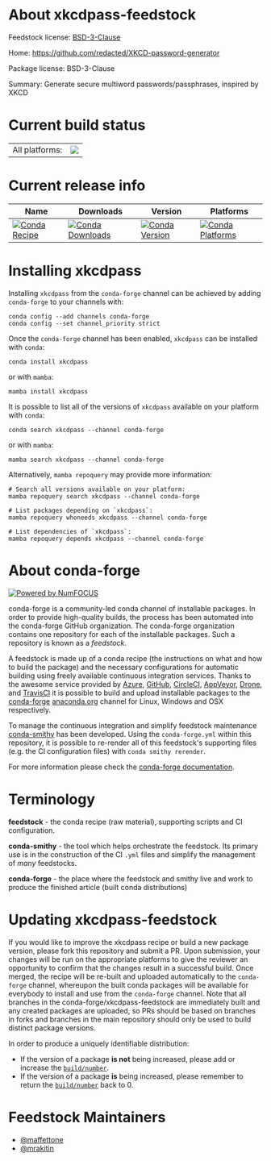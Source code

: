 About xkcdpass-feedstock
========================

Feedstock license: [BSD-3-Clause](https://github.com/conda-forge/xkcdpass-feedstock/blob/main/LICENSE.txt)

Home: https://github.com/redacted/XKCD-password-generator

Package license: BSD-3-Clause

Summary: Generate secure multiword passwords/passphrases, inspired by XKCD

Current build status
====================


<table><tr><td>All platforms:</td>
    <td>
      <a href="https://dev.azure.com/conda-forge/feedstock-builds/_build/latest?definitionId=19329&branchName=main">
        <img src="https://dev.azure.com/conda-forge/feedstock-builds/_apis/build/status/xkcdpass-feedstock?branchName=main">
      </a>
    </td>
  </tr>
</table>

Current release info
====================

| Name | Downloads | Version | Platforms |
| --- | --- | --- | --- |
| [![Conda Recipe](https://img.shields.io/badge/recipe-xkcdpass-green.svg)](https://anaconda.org/conda-forge/xkcdpass) | [![Conda Downloads](https://img.shields.io/conda/dn/conda-forge/xkcdpass.svg)](https://anaconda.org/conda-forge/xkcdpass) | [![Conda Version](https://img.shields.io/conda/vn/conda-forge/xkcdpass.svg)](https://anaconda.org/conda-forge/xkcdpass) | [![Conda Platforms](https://img.shields.io/conda/pn/conda-forge/xkcdpass.svg)](https://anaconda.org/conda-forge/xkcdpass) |

Installing xkcdpass
===================

Installing `xkcdpass` from the `conda-forge` channel can be achieved by adding `conda-forge` to your channels with:

```
conda config --add channels conda-forge
conda config --set channel_priority strict
```

Once the `conda-forge` channel has been enabled, `xkcdpass` can be installed with `conda`:

```
conda install xkcdpass
```

or with `mamba`:

```
mamba install xkcdpass
```

It is possible to list all of the versions of `xkcdpass` available on your platform with `conda`:

```
conda search xkcdpass --channel conda-forge
```

or with `mamba`:

```
mamba search xkcdpass --channel conda-forge
```

Alternatively, `mamba repoquery` may provide more information:

```
# Search all versions available on your platform:
mamba repoquery search xkcdpass --channel conda-forge

# List packages depending on `xkcdpass`:
mamba repoquery whoneeds xkcdpass --channel conda-forge

# List dependencies of `xkcdpass`:
mamba repoquery depends xkcdpass --channel conda-forge
```


About conda-forge
=================

[![Powered by
NumFOCUS](https://img.shields.io/badge/powered%20by-NumFOCUS-orange.svg?style=flat&colorA=E1523D&colorB=007D8A)](https://numfocus.org)

conda-forge is a community-led conda channel of installable packages.
In order to provide high-quality builds, the process has been automated into the
conda-forge GitHub organization. The conda-forge organization contains one repository
for each of the installable packages. Such a repository is known as a *feedstock*.

A feedstock is made up of a conda recipe (the instructions on what and how to build
the package) and the necessary configurations for automatic building using freely
available continuous integration services. Thanks to the awesome service provided by
[Azure](https://azure.microsoft.com/en-us/services/devops/), [GitHub](https://github.com/),
[CircleCI](https://circleci.com/), [AppVeyor](https://www.appveyor.com/),
[Drone](https://cloud.drone.io/welcome), and [TravisCI](https://travis-ci.com/)
it is possible to build and upload installable packages to the
[conda-forge](https://anaconda.org/conda-forge) [anaconda.org](https://anaconda.org/)
channel for Linux, Windows and OSX respectively.

To manage the continuous integration and simplify feedstock maintenance
[conda-smithy](https://github.com/conda-forge/conda-smithy) has been developed.
Using the ``conda-forge.yml`` within this repository, it is possible to re-render all of
this feedstock's supporting files (e.g. the CI configuration files) with ``conda smithy rerender``.

For more information please check the [conda-forge documentation](https://conda-forge.org/docs/).

Terminology
===========

**feedstock** - the conda recipe (raw material), supporting scripts and CI configuration.

**conda-smithy** - the tool which helps orchestrate the feedstock.
                   Its primary use is in the construction of the CI ``.yml`` files
                   and simplify the management of *many* feedstocks.

**conda-forge** - the place where the feedstock and smithy live and work to
                  produce the finished article (built conda distributions)


Updating xkcdpass-feedstock
===========================

If you would like to improve the xkcdpass recipe or build a new
package version, please fork this repository and submit a PR. Upon submission,
your changes will be run on the appropriate platforms to give the reviewer an
opportunity to confirm that the changes result in a successful build. Once
merged, the recipe will be re-built and uploaded automatically to the
`conda-forge` channel, whereupon the built conda packages will be available for
everybody to install and use from the `conda-forge` channel.
Note that all branches in the conda-forge/xkcdpass-feedstock are
immediately built and any created packages are uploaded, so PRs should be based
on branches in forks and branches in the main repository should only be used to
build distinct package versions.

In order to produce a uniquely identifiable distribution:
 * If the version of a package **is not** being increased, please add or increase
   the [``build/number``](https://docs.conda.io/projects/conda-build/en/latest/resources/define-metadata.html#build-number-and-string).
 * If the version of a package **is** being increased, please remember to return
   the [``build/number``](https://docs.conda.io/projects/conda-build/en/latest/resources/define-metadata.html#build-number-and-string)
   back to 0.

Feedstock Maintainers
=====================

* [@maffettone](https://github.com/maffettone/)
* [@mrakitin](https://github.com/mrakitin/)

